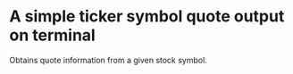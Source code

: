 # A simple ticker symbol quote output on terminal
Obtains quote information from a given stock symbol.